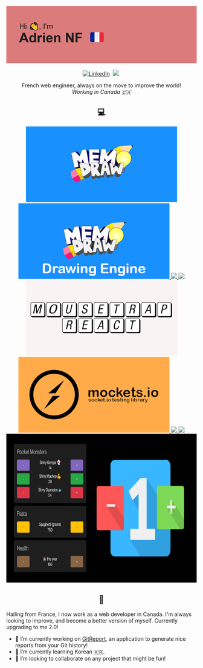 ![Hi, I'm Adrien NF!](/header.png)
<p align="center">
  <a href="https://www.linkedin.com/in/adrien-nf"><img src="https://img.shields.io/badge/linkedin-%230077B5.svg?&style=for-the-badge&logo=linkedin&logoColor=white" alt="LinkedIn" /></a>&nbsp;
  <a href="https://adrien-nf.github.io/homepage"><img src="https://img.shields.io/badge/-Homepage-%23ff69b4&?style=for-the-badge&?color=ff69b4 alt="Homepage" /></a>&nbsp;
</p>
<p align="center">
  French web engineer, always on the move to improve the world!<br />
  <i>Working in Canada 🇨🇦</i>
</p>

<h2 align="center">💻</h2>
    
<p align="center">
  <a href="https://github.com/tylp/memo-draw">
    <img width="400" height="200" src="https://raw.githubusercontent.com/adrien-nf/adrien-nf/master/Project1Logo.png" />
  </a>
  <a href="https://github.com/tylp/memo-draw-engine">
    <img width="400" height="200" src="https://raw.githubusercontent.com/adrien-nf/adrien-nf/master/Project2Logo.png" />
  </a>
  <a href="https://github.com/tylp/memo-draw">
    <img src="https://github-readme-stats.vercel.app/api/pin/?username=tylp&repo=memo-draw&theme=tokyonight" />
  </a>
  <a href="https://github.com/tylp/memo-draw-engine">
    <img src="https://github-readme-stats.vercel.app/api/pin/?username=tylp&repo=memo-draw-engine&theme=tokyonight" />
  </a>
  <a href="https://github.com/adrien-nf/mousetrap-react-docs">
    <img width="400" height="200" src="https://raw.githubusercontent.com/adrien-nf/adrien-nf/master/Project3Logo.png" />
  </a>
  <a href="https://github.com/adrien-nf/mockets.io">
    <img width="400" height="200" src="https://raw.githubusercontent.com/adrien-nf/adrien-nf/master/mocketsio.png" />
  </a>
  <a href="https://github.com/adrien-nf/mousetrap-react-docs">
    <img src="https://github-readme-stats.vercel.app/api/pin/?username=adrien-nf&repo=mousetrap-react-docs&theme=tokyonight" />
  </a>
  <a href="https://github.com/adrien-nf/mockets.io">
    <img src="https://github-readme-stats.vercel.app/api/pin/?username=adrien-nf&repo=mockets.io&theme=tokyonight" />
  </a>
  <a href="https://play.google.com/store/apps/details?id=com.adriennf.things_counter">
    <img width="806" height="393" src="https://raw.githubusercontent.com/adrien-nf/adrien-nf/master/banner.png" />
  </a>
</p>

<h2 align="center">🐸</h2>
<p>Hailing from France, I now work as a web developer in Canada. I'm always looking to improve, and become a better version of myself. Currently upgrading to me 2.0!</p>

<p>

- 🔭 I’m currently working on [GitReport](https://github.com/adrien-nf/git-report-web), an application to generate nice reports from your Git history!
- 🌱 I’m currently learning Korean 🇰🇷.
- 👯 I’m looking to collaborate on any project that might be fun!

</p>

